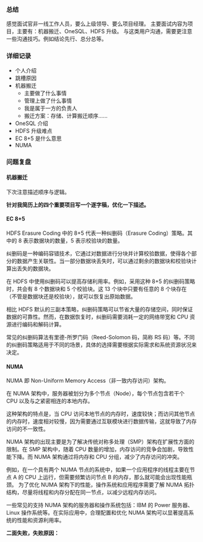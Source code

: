 ### 总结
感觉面试官非一线工作人员，要么上级领导、要么项目经理。
主要面试内容为项目，主要有：机器搬迁、OneSQL、HDFS 升级。
与这类用户沟通，需要更注意一些沟通技巧。例如结论先行、总分总等。

### 详细记录
- 个人介绍
- 跳槽原因
- 机器搬迁
	- 主要做了什么事情
	- 管理上做了什么事情
	- 我是属于一方的负责人
	- 搬迁方案：存储、计算搬迁顺序……
- OneSQL 介绍
- HDFS 升级难点
- EC 8+5 是什么意思
- NUMA 

### 问题复盘
#### 机器搬迁
下次注意描述顺序与逻辑。

**针对我简历上的四个重要项目写一个逐字稿，优化一下描述。**

#### EC 8+5
HDFS Erasure Coding 中的 8+5 代表一种纠删码（Erasure Coding）策略。其中的 8 表示数据块的数量，5 表示校验块的数量。 

纠删码是一种编码容错技术，它通过对数据进行分块并计算校验数据，使得各个部分的数据产生关联性。当一部分数据块丢失时，可以通过剩余的数据块和校验块计算出丢失的数据块。 

在 HDFS 中使用纠删码可以提高存储利用率。例如，采用这种 8+5 的纠删码策略时，共会有 8 个数据块和 5 个校验块。这 13 个块中只要有任意的 8 个块存在（不管是数据块还是校验块），就可以恢复出原始数据。 

相比 HDFS 默认的三副本策略，纠删码策略可以节省大量的存储空间，同时保证数据的可靠性。然而，在数据恢复时，纠删码需要消耗一定的网络带宽和 CPU 资源进行编码和解码计算。 

常见的纠删码算法有里德-所罗门码（Reed-Solomon 码，简称 RS 码）等。不同的纠删码策略适用于不同的场景，具体的选择需要根据实际需求和系统资源状况来决定。

#### NUMA
NUMA 即 Non-Uniform Memory Access（非一致内存访问）架构。 

在 NUMA 架构中，服务器被划分为多个节点（Node），每个节点包含若干个 CPU 以及与之紧密相连的本地内存。 

这种架构的特点是，当 CPU 访问本地节点的内存时，速度较快；而访问其他节点的内存时，速度相对较慢，因为需要通过互联模块进行数据传输，这就导致了内存访问的不一致性。 

NUMA 架构的出现主要是为了解决传统对称多处理（SMP）架构在扩展性方面的限制。在 SMP 架构中，随着 CPU 数量的增加，内存访问的竞争会加剧，导致性能下降。而 NUMA 架构通过将内存和 CPU 分组，减少了内存访问的冲突。 

例如，在一个具有两个 NUMA 节点的系统中，如果一个应用程序的线程主要在节点 A 的 CPU 上运行，但需要频繁访问节点 B 的内存，那么就可能会出现性能瓶颈。 
为了优化 NUMA 架构下的性能，操作系统和应用程序需要了解 NUMA 拓扑结构，尽量将线程和内存分配在同一节点，以减少远程内存访问。 

一些常见的支持 NUMA 架构的服务器和操作系统包括：IBM 的 Power 服务器、Linux 操作系统等。在实际应用中，合理配置和优化 NUMA 架构可以显著提高系统的性能和资源利用率。


**二面失败，失败原因：**
